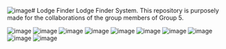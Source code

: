 ![image](https://github.com/user-attachments/assets/35a0d762-f657-4668-99c3-b73b05cb9bd2)# Lodge Finder
Lodge Finder System. This repository is purposely made for the collaborations of the group members of Group 5.

![image](https://github.com/user-attachments/assets/a7abc6d6-51c5-4e5f-9cf9-e3ed46f4d0ba)
![image](https://github.com/user-attachments/assets/175c377e-cb44-4349-82d7-87f12e30fd90)
![image](https://github.com/user-attachments/assets/146b02f4-3c32-4b38-b665-e8372119ee74)
![image](https://github.com/user-attachments/assets/bc4d941a-6c88-4e41-b5ec-b2b668098538)
![image](https://github.com/user-attachments/assets/88379a89-7ae2-46f7-a619-0ee116321e8b)
![image](https://github.com/user-attachments/assets/25ba14f7-ef9d-476e-a943-f2459edfaf07)
![image](https://github.com/user-attachments/assets/9bc787bc-37ac-4bb3-8890-d19187362490)
![image](https://github.com/user-attachments/assets/010b9de6-a551-4607-954f-40df712aad6f)
![image](https://github.com/user-attachments/assets/728daf89-1a1b-4fe7-a9dd-3a6ff6345903)
![image](https://github.com/user-attachments/assets/52d332c3-7cd3-4fae-87da-c2f63f43e517)




